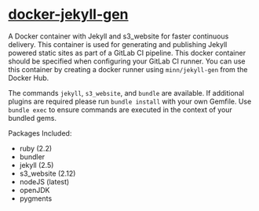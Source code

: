 [docker-jekyll-gen][dh]
=================
A Docker container with Jekyll and s3_website for faster continuous delivery.
This container is used for generating and publishing Jekyll powered static
sites as part of a GitLab CI pipeline. This docker container should be specified
when configuring your GitLab CI runner. You can use this container by creating
a docker runner using `minn/jekyll-gen` from the Docker Hub.

The commands `jekyll`, `s3_website`, and `bundle` are available. If additional
plugins are required please run `bundle install` with your own Gemfile. Use
`bundle exec` to ensure commands are executed in the context of your bundled gems.

Packages Included:
* ruby (2.2)
* bundler
* jekyll (2.5)
* s3_website (2.12)
* nodeJS (latest)
* openJDK
* pygments

[dh]: https://hub.docker.com/r/minn/jekyll-gen/
